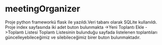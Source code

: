 # meetingOrganizer
Proje python frameworkü flask ile yazıldı.Veri tabanı olarak SQLite kullanıldı.
Proje index sayfasında iki adet buton bulunmakta
->Yeni Toplantı Ekle
->Toplantı Listesi
Toplantı Listesinin bulunduğu  sayfada listelenen toplantıları güncelleyebileceğimiz ve silebileceğimiz birer buton bulunmaktadır.

